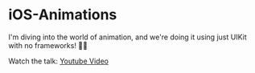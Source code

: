 # iOS-Animations

I'm diving into the world of animation, and we're doing it using just UIKit with no frameworks! 🎨✨

Watch the talk: [Youtube Video](https://github.com/constzz/iOS-Animations](https://www.youtube.com/watch?v=loZON9FUPz0&list=LL&index=1&t=968s&ab_channel=LaunchLabs)https://www.youtube.com/watch?v=loZON9FUPz0&list=LL&index=1&t=968s&ab_channel=LaunchLabs)

